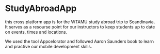 # StudyAbroadApp
this cross platform app is for the WTAMU study abroad trip to Scandinavia.
It serves as a resourse point for our instructors to keep students up to date on events, times and locations.

We used the tool Appcelorator and followed Aaron Saunders book to learn and practive our mobile development skills. 
